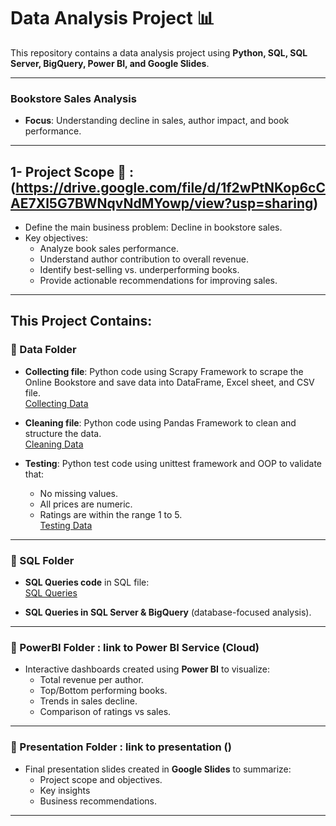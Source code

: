 # Data Analysis Project 📊

This repository contains a data analysis project using **Python, SQL, SQL Server, BigQuery, Power BI, and Google Slides**.  

---

###  **Bookstore Sales Analysis**
   - **Focus**: Understanding decline in sales, author impact, and book performance.
     
---

## 1- Project Scope 🎯 : (https://drive.google.com/file/d/1f2wPtNKop6cCAE7Xl5G7BWNqvNdMYowp/view?usp=sharing)
- Define the main business problem: Decline in bookstore sales.  
- Key objectives:  
  - Analyze book sales performance.  
  - Understand author contribution to overall revenue.  
  - Identify best-selling vs. underperforming books.  
  - Provide actionable recommendations for improving sales.  

---

## This Project Contains:

### 📂 Data Folder
- **Collecting file**: Python code using Scrapy Framework to scrape the Online Bookstore and save data into DataFrame, Excel sheet, and CSV file.  
  [Collecting Data](https://github.com/gig194x/Data_Analysis_Projects/blob/main/Data/Collecting)  

- **Cleaning file**: Python code using Pandas Framework to clean and structure the data.  
  [Cleaning Data](https://github.com/gig194x/Data_Analysis_Projects/blob/main/Data/Cleaning)  

- **Testing**: Python test code using unittest framework and OOP to validate that:  
  - No missing values.  
  - All prices are numeric.  
  - Ratings are within the range 1 to 5.  
  [Testing Data](https://github.com/gig194x/Data_Analysis_Projects/blob/main/Data/Testing)  

---

### 📂 SQL Folder
- **SQL Queries code** in SQL file:  
  [SQL Queries](https://github.com/gig194x/Data_Analysis_Projects/blob/main/SQL/queries.sql)  

- **SQL Queries in SQL Server & BigQuery** (database-focused analysis).  

---

### 📂 PowerBI Folder : link to Power BI Service (Cloud)  
- Interactive dashboards created using **Power BI** to visualize:  
  - Total revenue per author.  
  - Top/Bottom performing books.  
  - Trends in sales decline.  
  - Comparison of ratings vs sales.  

---

### 📂 Presentation Folder : link to presentation ()
- Final presentation slides created in **Google Slides** to summarize:  
  - Project scope and objectives.  
  - Key insights  
  - Business recommendations.  

---

